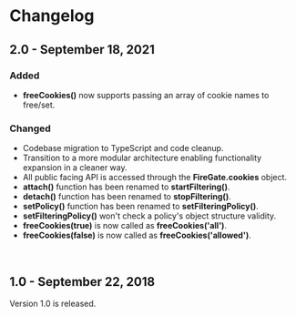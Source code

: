 

# Changelog

## 2.0 - September 18, 2021

### Added
- **freeCookies()** now supports passing an array of cookie names to free/set.

### Changed
- Codebase migration to TypeScript and code cleanup.
- Transition to a more modular architecture enabling functionality expansion in a cleaner way.
- All public facing API is accessed through the **FireGate.cookies** object.
- **attach()** function has been renamed to **startFiltering()**.
- **detach()** function has been renamed to **stopFiltering()**.
- **setPolicy()** function has been renamed to **setFilteringPolicy()**.
- **setFilteringPolicy()** won't check a policy's object structure validity.
- **freeCookies(true)** is now called as **freeCookies('all')**.
- **freeCookies(false)** is now called as **freeCookies('allowed')**.

<br>

## 1.0 - September 22, 2018
Version 1.0 is released.
